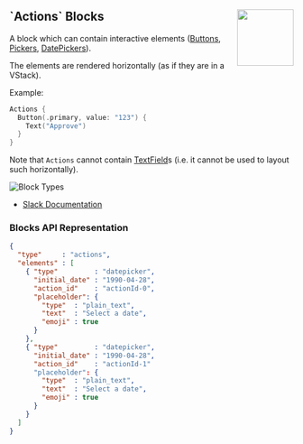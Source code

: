 <h2>`Actions` Blocks
  <img src="https://zeezide.com/img/blocksui/SwiftBlocksUIIcon256.png"
       align="right" width="100" height="100" />
</h2>

A block which can contain interactive elements 
([Buttons](../Elements/Button.md), 
 [Pickers](../Elements/Picker.md), 
 [DatePickers](../Elements/DatePicker.md)).

The elements are rendered horizontally (as if they are in a VStack).

Example:

```swift
Actions {
  Button(.primary, value: "123") {
    Text("Approve")
  }
}
```

Note that `Actions` cannot contain [TextField](../Elements/TextField.md)s
(i.e. it cannot be used to layout such horizontally).

![Block Types](https://zeezide.de/img/blocksui/BlockTypes-Annotated.png)

- [Slack Documentation](https://api.slack.com/reference/block-kit/blocks#actions)


### Blocks API Representation

```json
{
  "type"     : "actions",
  "elements" : [
    { "type"         : "datepicker",
      "initial_date" : "1990-04-28",
      "action_id"    : "actionId-0",
      "placeholder": {
        "type"  : "plain_text",
        "text"  : "Select a date",
        "emoji" : true
      }
    },
    { "type"         : "datepicker",
      "initial_date" : "1990-04-28",
      "action_id"    : "actionId-1"
      "placeholder": {
        "type"  : "plain_text",
        "text"  : "Select a date",
        "emoji" : true
      }
    }
  ]
}
```
